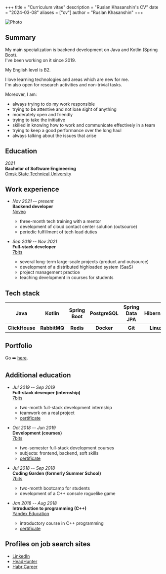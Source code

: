 +++
title = "Curriculum vitae"
description = "Ruslan Khasanshin's CV"
date = "2024-03-08"
aliases = ["cv"]
author = "Ruslan Khasanshin"
+++

![Photo](/images/photo.png)

## Summary

My main specialization is backend development on Java and Kotlin (Spring Boot).\
I've been working on it since 2019.

My English level is B2.

I love learning technologies and areas which are new for me.\
I'm also open for research activities and non-trivial tasks.

Moreover, I am:
- always trying to do my work responsible
- trying to be attentive and not lose sight of anything
- moderately open and friendly
- trying to take the initiative
- skilled in knowing how to work and communicate effectively in a team
- trying to keep a good performance over the long haul
- always talking about the issues that arise

## Education

*2021*\
**Bachelor of Software Engineering**\
[Omsk State Technical University](https://omgtu.ru/english)

## Work experience

- *Nov 2021 -- present*\
  **Backend developer**\
  [Noveo](https://noveogroup.com)
  - three-month tech training with a mentor
  - development of cloud contact center solution (outsource)
  - periodic fulfillment of tech lead duties

- *Sep 2019 -- Nov 2021*\
  **Full-stack developer**\
  [7bits](https://7bits.it/)
  - several long-term large-scale projects (product and outsource)
  - development of a distributed highloaded system (SaaS)
  - project management practice
  - teaching development in courses for students

## Tech stack

|      Java      |    Kotlin    | Spring Boot | PostgreSQL | Spring Data JPA | Hibernate |
|:----------:|:--------:|:-----------:|:----------:|:---------------:|:---------:|
| **ClickHouse** | **RabbitMQ** |  **Redis**  | **Docker** |     **Git**     | **Linux** |

## Portfolio

Go ➡️ [here](/portfolio).

## Additional education

- *Jul 2019 -- Sep 2019*\
  **Full-stack deveoper (internship)**\
  [7bits](https://internship.itlft.ru)
  - two-month full-stack development internship
  - teamwork on a real project
  - [certificate](https://drive.google.com/file/d/1KyqLdlHFrag7zAbUZvgwgCcckZKdk_O0/view)

- *Oct 2018 -- Jun 2019*\
  **Development (courses)**\
  [7bits](https://courses.itlft.ru/development)
  - two-semester full-stack development courses
  - subjects: frontend, backend, soft skills
  - [certificate](https://drive.google.com/file/d/1-zEE8Zy9r200uSdMm3cD4ih4FcASuihl/view)

- *Jul 2018 -- Sep 2018*\
  **Coding Garden (formerly Summer School)**\
  [7bits](https://gardens.itlft.ru/development)
  - two-month bootcamp for students
  - development of a C++ console roguelike game

- *Jan 2018 -- Aug 2018*\
  **Introduction to programming (C++)**\
  [Yandex Education](https://education.yandex.ru)
  - introductory course in C++ programming
  - [certificate](https://drive.google.com/file/d/1QI4D7auBt7NFWnGPSnsSB6TYm0VLg-0y/view)

## Profiles on job search sites

- [LinkedIn](https://linkedin.com/in/ruslan-khasanshin)
- [HeadHunter](https://omsk.hh.ru/resume/ece67ac0ff0b174b770039ed1f446d50437455)
- [Habr Career](https://career.habr.com/hu553in)
